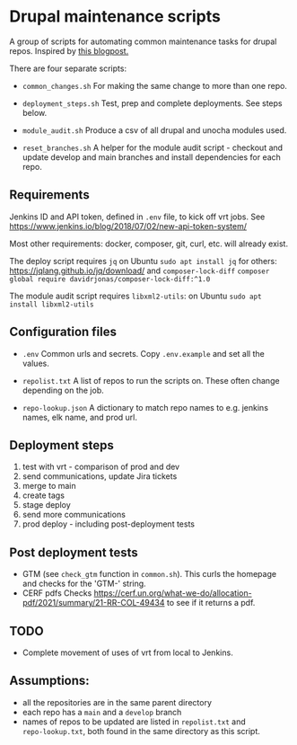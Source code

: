 # Drupal maintenance scripts

A group of scripts for automating common maintenance tasks for drupal repos.
Inspired by [this blogpost.](https://blog.danslimmon.com/2019/07/15/do-nothing-scripting-the-key-to-gradual-automation/)

There are four separate scripts:

* `common_changes.sh` For making the same change to more than one repo.

* `deployment_steps.sh` Test, prep and complete deployments. See steps below.

* `module_audit.sh` Produce a csv of all drupal and unocha modules used.

* `reset_branches.sh` A helper for the module audit script - checkout and update
develop and main branches and install dependencies for each repo.

## Requirements
Jenkins ID and API token, defined in `.env` file, to kick off vrt jobs.
See https://www.jenkins.io/blog/2018/07/02/new-api-token-system/

Most other requirements: docker, composer, git, curl, etc. will already exist.

The deploy script requires `jq`
on Ubuntu `sudo apt install jq`
for others: https://jqlang.github.io/jq/download/
and `composer-lock-diff`
`composer global require davidrjonas/composer-lock-diff:^1.0`

The module audit script requires `libxml2-utils`:
on Ubuntu `sudo apt install libxml2-utils`

## Configuration files

* `.env`
Common urls and secrets. Copy `.env.example` and set all the values.

* `repolist.txt`
A list of repos to run the scripts on. These often change depending on the job.

* `repo-lookup.json`
A dictionary to match repo names to e.g. jenkins names, elk name, and prod url.

## Deployment steps
1. test with vrt - comparison of prod and dev
1. send communications, update Jira tickets
1. merge to main
1. create tags
1. stage deploy
1. send more communications
1. prod deploy - including post-deployment tests

## Post deployment tests
* GTM (see `check_gtm` function in `common.sh`).
This curls the homepage and checks for the 'GTM-' string.
* CERF pdfs
Checks
https://cerf.un.org/what-we-do/allocation-pdf/2021/summary/21-RR-COL-49434
to see if it returns a pdf.

## TODO
* Complete movement of uses of vrt from local to Jenkins.

## Assumptions:
* all the repositories are in the same parent directory
* each repo has a `main` and a `develop` branch
* names of repos to be updated are listed in `repolist.txt` and\
`repo-lookup.txt`, both found in the same directory as this script.
